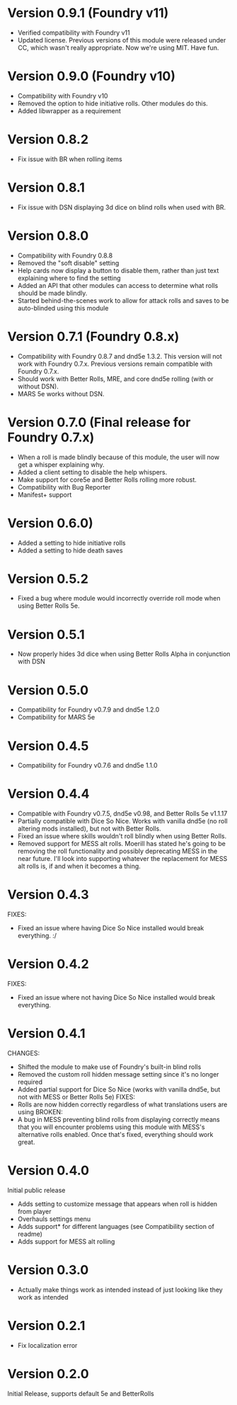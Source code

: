 # Version 0.9.1 (Foundry v11)
- Verified compatibility with Foundry v11
- Updated license. Previous versions of this module were released under CC, which wasn't really appropriate. Now we're using MIT. Have fun.

# Version 0.9.0 (Foundry v10)
- Compatibility with Foundry v10
- Removed the option to hide initiative rolls. Other modules do this.
- Added libwrapper as a requirement

# Version 0.8.2

- Fix issue with BR when rolling items

# Version 0.8.1
- Fix issue with DSN displaying 3d dice on blind rolls when used with BR.

# Version 0.8.0

- Compatibility with Foundry 0.8.8
- Removed the "soft disable" setting
- Help cards now display a button to disable them, rather than just text explaining where to find the setting
- Added an API that other modules can access to determine what rolls should be made blindly.
- Started behind-the-scenes work to allow for attack rolls and saves to be auto-blinded using this module

# Version 0.7.1 (Foundry 0.8.x)

- Compatibility with Foundry 0.8.7 and dnd5e 1.3.2. This version will not work with Foundry 0.7.x. Previous versions remain compatible with Foundry 0.7.x.
- Should work with Better Rolls, MRE, and core dnd5e rolling (with or without DSN).
- MARS 5e works without DSN.

# Version 0.7.0 (Final release for Foundry 0.7.x)

- When a roll is made blindly because of this module, the user will now get a whisper explaining why.
- Added a client setting to disable the help whispers.
- Make support for core5e and Better Rolls rolling more robust.
- Compatibility with Bug Reporter
- Manifest+ support

# Version 0.6.0)

- Added a setting to hide initiative rolls
- Added a setting to hide death saves

# Version 0.5.2

- Fixed a bug where module would incorrectly override roll mode when using Better Rolls 5e.

# Version 0.5.1

- Now properly hides 3d dice when using Better Rolls Alpha in conjunction with DSN

# Version 0.5.0

- Compatibility for Foundry v0.7.9 and dnd5e 1.2.0
- Compatibility for MARS 5e

# Version 0.4.5

- Compatibility for Foundry v0.7.6 and dnd5e 1.1.0

# Version 0.4.4

- Compatible with Foundry v0.7.5, dnd5e v0.98, and Better Rolls 5e v1.1.17
- Partially compatible with Dice So Nice. Works with vanilla dnd5e (no roll altering mods installed), but not with Better Rolls.
- Fixed an issue where skills wouldn't roll blindly when using Better Rolls.
- Removed support for MESS alt rolls. Moerill has stated he's going to be removing the roll functionality and possibly deprecating MESS in the near future. I'll look into supporting whatever the replacement for MESS alt rolls is, if and when it becomes a thing.

# Version 0.4.3

FIXES:

- Fixed an issue where having Dice So Nice installed would break everything. :/

# Version 0.4.2

FIXES:

- Fixed an issue where not having Dice So Nice installed would break everything.

# Version 0.4.1

CHANGES:

- Shifted the module to make use of Foundry's built-in blind rolls
- Removed the custom roll hidden message setting since it's no longer required
- Added partial support for Dice So Nice (works with vanilla dnd5e, but not with MESS or Better Rolls 5e)
  FIXES:
- Rolls are now hidden correctly regardless of what translations users are using
  BROKEN:
- A bug in MESS preventing blind rolls from displaying correctly means that you will encounter problems using this module with MESS's alternative rolls enabled. Once that's fixed, everything should work great.

# Version 0.4.0

Initial public release

- Adds setting to customize message that appears when roll is hidden from player
- Overhauls settings menu
- Adds support\* for different languages (see Compatibility section of readme)
- Adds support for MESS alt rolling

# Version 0.3.0

- Actually make things work as intended instead of just looking like they work as intended

# Version 0.2.1

- Fix localization error

# Version 0.2.0

Initial Release, supports default 5e and BetterRolls
